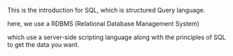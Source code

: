 This is the introduction for SQL, which is structured Query language.

here, we use a RDBMS (Relational Database Management System)

which use a server-side scripting language along with the principles of SQL to get the data you want. 
